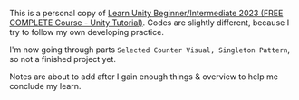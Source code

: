 This is a personal copy of [Learn Unity Beginner/Intermediate 2023 (FREE COMPLETE Course - Unity Tutorial)](https://youtu.be/AmGSEH7QcDg).
Codes are slightly different, because I try to follow my own developing practice.

I'm now going through parts `Selected Counter Visual, Singleton Pattern`, so not a finished project yet.

Notes are about to add after I gain enough things & overview to help me conclude my learn.